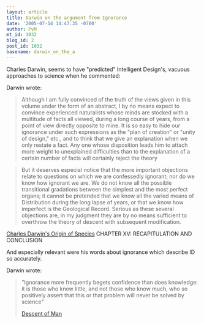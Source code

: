 ```yaml
---
layout: article
title: Darwin on the argument from Ignorance
date: '2005-07-14 14:47:35 -0700'
author: PvM
mt_id: 1032
blog_id: 2
post_id: 1032
basename: darwin_on_the_a
---
```

Charles Darwin, seems to have "predicted" Intelligent Design's, vacuous approaches to science when he commented:

Darwin wrote:

>  Although I am fully convinced of the truth of the views given in this volume under the form of an abstract, I by no means expect to convince experienced naturalists whose minds are stocked with a multitude of facts all viewed, during a long course of years, from a point of view directly opposite to mine. It is so easy to hide our ignorance under such expressions as the "plan of creation" or "unity of design," etc., and to think that we give an explanation when we only restate a fact. Any one whose disposition leads him to attach more weight to unexplained difficulties than to the explanation of a certain number of facts will certainly reject the theory

> But it deserves especial notice that the more important objections relate to questions on which we are confessedly ignorant; nor do we know how ignorant we are. We do not know all the possible transitional gradations between the simplest and the most perfect organs; it cannot be pretended that we know all the varied means of Distribution during the long lapse of years, or that we know how imperfect is the Geological Record. Serious as these several objections are, in my judgment they are by no means sufficient to overthrow the theory of descent with subsequent modification.

[Charles Darwin's Origin of Species](http://www.tbi.univie.ac.at/Origin/origin_15.html) CHAPTER XV: RECAPITULATION AND CONCLUSION 

And especially relevant were his words about ignorance which describe ID so accurately.

Darwin wrote:

> "Ignorance more frequently begets confidence than does knowledge: it is those who know little, and not those who know much, who so positively assert that this or that problem will never be solved by science"
> 
> [Descent of Man](http://www.online-literature.com/darwin/descent_man/0/)
